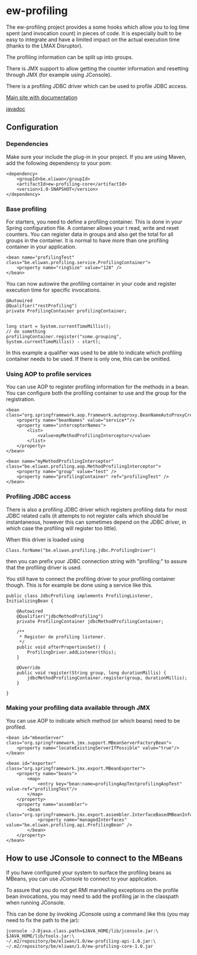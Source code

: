 ew-profiling
============

The ew-profiling project provides a some hooks which allow you to log
time spent (and invocation count) in pieces of code. It is especially built
to be easy to integrate and have a limited impact on the actual execution
time (thanks to the LMAX Disruptor).

The profiling information can be split up into groups.

There is JMX support to allow getting the counter information and
resetting through JMX (for example using JConsole).

There is a profiling JDBC driver which can be used to profile JDBC
access.


[Main site with documentation](http://www.eliwan.be/oss/ew-profiling/)

[javadoc](http://eliwan.github.io/ew-profiling/)


Configuration
-------------

### Dependencies

Make sure your include the plug-in in your project. If you are using
Maven, add the following dependency to your pom:

    <dependency>
        <groupId>be.eliwan</groupId>
        <artifactId>ew-profiling-core</artifactId>
        <version>1.0-SNAPSHOT</version>
    </dependency>


### Base profiling

For starters, you need to define a profiling container. This is done
in your Spring configuration file. A container allows your t read, write
and reset counters. You can register data in groups and also get the total
for all groups in the container. It is normal to have more than one
profiling container in your application.

    <bean name="profilingTest" class="be.eliwan.profiling.service.ProfilingContainer">
        <property name="ringSize" value="128" />
    </bean>

You can now autowire the profiling container in your code and
register execution time for specific invocations.

    @Autowired
    @Qualifier("restProfiling")
    private ProfilingContainer profilingContainer;
    
    
    long start = System.currentTimeMillis();
    // do something
    profilingContainer.register("some.grouping", System.currentTimeMillis() - start);

In this example a qualifier was used to be able to indicate which
profiling container needs to be used. If there is only one, this can be
omitted.

### Using AOP to profile services

You can use AOP to register profiling information for the methods in
a bean. You can configure both the profiling container to use and the
group for the registration.

    <bean class="org.springframework.aop.framework.autoproxy.BeanNameAutoProxyCreator">
        <property name="beanNames" value="service*"/>
        <property name="interceptorNames">
            <list>
                <value>myMethodProfilingInterceptor</value>
            </list>
        </property>
    </bean>

    <bean name="myMethodProfilingInterceptor" class="be.eliwan.profiling.aop.MethodProfilingInterceptor">
        <property name="group" value="test" />
        <property name="profilingContainer" ref="profilingTest" />
    </bean>
    
### Profiling JDBC access

There is also a profiling JDBC driver which registers profiling data
for most JDBC related calls (it attempts to not register calls which
should be instantaneous, however this can sometimes depend on the JDBC
driver, in which case the profiling will register too little).

When this driver is loaded using

    Class.forName("be.eliwan.profiling.jdbc.ProfilingDriver")

then you can prefix your JDBC connection string with "profiling:" to
assure that the profiling driver is used.

You still have to connect the profiling driver to your profiling
container though. This is for example be done using a service like
this.

    public class JdbcProfiling implements ProfilingListener, InitializingBean {

        @Autowired
        @Qualifier("jdbcMethodProfiling")
        private ProfilingContainer jdbcMethodProfilingContainer;
        
        /**
         * Register de profiling listener.
         */
        public void afterPropertiesSet() {
            ProfilingDriver.addListener(this);
        }
        
        @Override
        public void register(String group, long durationMillis) {
            jdbcMethodProfilingContainer.register(group, durationMillis);
        }
        
    }

### Making your profiling data available through JMX

You can use AOP to indicate which method (or which beans) need to be profiled.

    <bean id="mbeanServer" class="org.springframework.jmx.support.MBeanServerFactoryBean">
        <property name="locateExistingServerIfPossible" value="true"/>
    </bean>

    <bean id="exporter" class="org.springframework.jmx.export.MBeanExporter">
        <property name="beans">
            <map>
                <entry key="bean:name=profilingAopTestprofilingAopTest" value-ref="profilingTest"/>
            </map>
        </property>
        <property name="assembler">
            <bean class="org.springframework.jmx.export.assembler.InterfaceBasedMBeanInfoAssembler">
                <property name="managedInterfaces" value="be.eliwan.profiling.api.ProfilingBean" />
            </bean>
        </property>
    </bean>

How to use JConsole to connect to the MBeans
--------------------------------------------

If you have configured your system to surface the profiling beans as
MBeans, you can use JConsole to connect to your application.

To assure that you do not get RMI marshalling exceptions on the
profile bean invocations, you may need to add the profiling jar in the
classpath when running JConsole.

This can be done by invoking JConsole using a command like this (you
may need to fix the path to the jar):

    jconsole -J-Djava.class.path=$JAVA_HOME/lib/jconsole.jar:\
    $JAVA_HOME/lib/tools.jar:\
    ~/.m2/repository/be/eliwan/1.0/ew-profiling-api-1.0.jar:\
    ~/.m2/repository/be/eliwan/1.0/ew-profiling-core-1.0.jar
